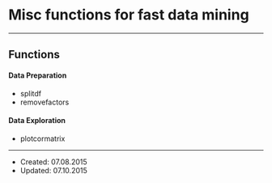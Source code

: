 # Misc functions for fast data mining

----
## Functions

#### Data Preparation

- splitdf
- removefactors


#### Data Exploration

- plotcormatrix

----

- Created: 07.08.2015
- Updated: 07.10.2015
